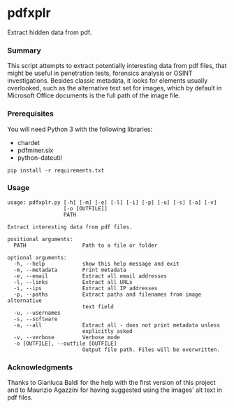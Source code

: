 # pdfxplr

Extract hidden data from pdf.

### Summary

This script attempts to extract potentially interesting data from pdf files, that might be useful in penetration tests, forensics analysis or OSINT investigations.
Besides classic metadata, it looks for elements usually overlooked, such as the alternative text set for images, which by default in Microsoft Office documents is the full path of the image file.

### Prerequisites

You will need Python 3 with the following libraries:
* chardet
* pdfminer.six
* python-dateutil

```
pip install -r requirements.txt
```

### Usage

```
usage: pdfxplr.py [-h] [-m] [-e] [-l] [-i] [-p] [-u] [-s] [-a] [-v]
                  [-o [OUTFILE]]
                  PATH

Extract interesting data from pdf files.

positional arguments:
  PATH                  Path to a file or folder

optional arguments:
  -h, --help            show this help message and exit
  -m, --metadata        Print metadata
  -e, --email           Extract all email addresses
  -l, --links           Extract all URLs
  -i, --ips             Extract all IP addresses
  -p, --paths           Extract paths and filenames from image alternative
                        text field
  -u, --usernames
  -s, --software
  -a, --all             Extract all - does not print metadata unless
                        explicitly asked
  -v, --verbose         Verbose mode
  -o [OUTFILE], --outfile [OUTFILE]
                        Output file path. Files will be overwritten.
```

### Acknowledgments

Thanks to Gianluca Baldi for the help with the first version of this project and to Maurizio Agazzini for having suggested using the images' alt text in pdf files.

